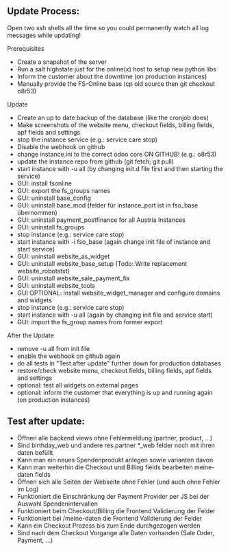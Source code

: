 
## Update Process:
Open two ssh shells all the time so you could permanently watch all log messages while updating!

Prerequisites
- Create a snapshot of the server
- Run a salt highstate just for the online(x) host to setup new python libs
- Inform the customer about the downtime (on production instances)
- Manually provide the FS-Online base (cp old source then git checkout o8r53)

Update
- Create an up to date backup of the database (like the cronjob does)
- Make screenshots of the website menu, checkout fields, billing fields, apf fields and settings
- stop the instance service (e.g.: service care stop)
- Disable the webhook on github
- change instance.ini to the correct odoo core ON GITHUB! (e.g.: o8r53)
- update the instance repo from github (git fetch; git pull)
- start instance with -u all (by changing init.d file first and then starting the service)
- GUI: install fsonline
- GUI: export the fs_groups names
- GUI: uninstall base_config
- GUI: uninstall base_mod (felder für instance_port ist in fso_base übernommen)
- GUI: uninstall payment_postfinance for all Austria Instances
- GUI: uninstall fs_groups
- stop instance (e.g.: service care stop)
- start instance with -i fso_base (again change init file of instance and start service)
- GUI: uninstall website_as_widget
- GUI: uninstall website_base_setup (Todo: Write replacement website_robotstxt)
- GUI: uninstall website_sale_payment_fix
- GUI: uninstall website_tools
- GUI OPTIONAL: install website_widget_manager and configure domains and widgets
- stop instance (e.g.: service care stop)
- start instance with -u all (again by changing init file and service start)
- GUI: import the fs_group names from former export

After the Update
- remove -u all from init file
- enable the webhook on github again
- do all tests in "Test after update" further down for production databases
- restore/check website menu, checkout fields, billing fields, apf fields and settings
- optional: test all widgets on external pages
- optional: inform the customer that everything is up and running again (on production instances)

## Test after update:
- Öffnen alle backend views ohne Fehlermeldung (partner, product, ...)
- Sind birthday_web und andere res.partner *_web felder noch mit ihren daten befüllt
- Kann man ein neues Spendenprodukt anlegen sowie varianten davon
- Kann man weiterhin die Checkout und Billing fields bearbeiten meine-daten fields
- Öffnen sich alle Seiten der Webseite ohne Fehler (und auch ohne Fehler im Log)
- Funktioniert die Einschränkung der Payment Provider per JS bei der Auswahl Spendenintervallen
- Funktioniert beim Checkout/Billing die Frontend Validierung der Felder
- Funktioniert bei /meine-daten die Frontend Validierung der Felder
- Kann ein Checkout Prozess bis zum Ende durchgezogen werden
- Sind nach dem Checkout Vorgange alle Daten vorhanden (Sale Order, Payment, ...)
